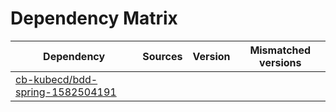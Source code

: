 # Dependency Matrix

Dependency | Sources | Version | Mismatched versions
---------- | ------- | ------- | -------------------
[cb-kubecd/bdd-spring-1582504191](https://github.com/cb-kubecd/bdd-spring-1582504191.git) |  | []() | 
